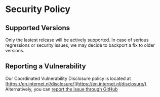 # Security Policy

## Supported Versions

Only the lastest release will be actively supported. In case of serious regressions or security issues, we may decide to backport a fix to older versions. 

## Reporting a Vulnerability

Our Coordinated Vulnerability Disclosure policy is located at [https://en.internet.nl/disclosure/](https://en.internet.nl/disclosure/). Alternatively, you can [report the issue through GitHub](https://github.com/internetstandards/Internet.nl/security/advisories/new)
